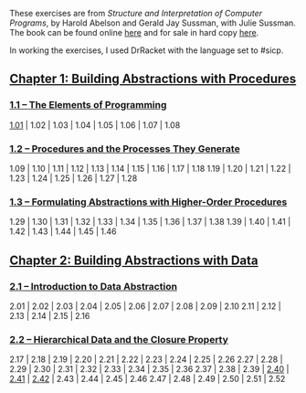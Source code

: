 ---
---

These exercises are from *Structure and Interpretation of Computer Programs*, by Harold Abelson and Gerald Jay Sussman, with Julie Sussman. The book can be found online [here](https://mitpress.mit.edu/sites/default/files/sicp/full-text/book/book.html) and for sale in hard copy [here](https://www.amazon.com/Structure-Interpretation-Computer-Programs-Engineering/dp/0262510871/).

In working the exercises, I used DrRacket with the language set to #sicp.

## [Chapter 1: Building Abstractions with Procedures](https://mitpress.mit.edu/sites/default/files/sicp/full-text/book/book-Z-H-9.html#%_chap_1)

### [1.1 – The Elements of Programming](https://mitpress.mit.edu/sites/default/files/sicp/full-text/book/book-Z-H-10.html#%_sec_1.1)

[1.01](https://aelanteno.github.io/sicp-exercises/exercise-1.1) | 1.02 | 1.03 | 1.04 | 1.05 | 1.06 | 1.07 | 1.08

### [1.2 – Procedures and the Processes They Generate](https://mitpress.mit.edu/sites/default/files/sicp/full-text/book/book-Z-H-11.html#%_sec_1.2)

1.09 | 1.10 | 1.11 | 1.12 | 1.13 | 1.14 | 1.15 | 1.16 | 1.17 | 1.18
1.19 | 1.20 | 1.21 | 1.22 | 1.23 | 1.24 | 1.25 | 1.26 | 1.27 | 1.28

### [1.3 – Formulating Abstractions with Higher-Order Procedures](https://mitpress.mit.edu/sites/default/files/sicp/full-text/book/book-Z-H-12.html#%_sec_1.3)

1.29 | 1.30 | 1.31 | 1.32 | 1.33 | 1.34 | 1.35 | 1.36 | 1.37 | 1.38
1.39 | 1.40 | 1.41 | 1.42 | 1.43 | 1.44 | 1.45 | 1.46

## [Chapter 2: Building Abstractions with Data](https://mitpress.mit.edu/sites/default/files/sicp/full-text/book/book-Z-H-13.html#%_chap_2)

### [2.1 – Introduction to Data Abstraction](https://mitpress.mit.edu/sites/default/files/sicp/full-text/book/book-Z-H-14.html#%_sec_2.1)

2.01 | 2.02 | 2.03 | 2.04 | 2.05 | 2.06 | 2.07 | 2.08 | 2.09 | 2.10
2.11 | 2.12 | 2.13 | 2.14 | 2.15 | 2.16

### [2.2 – Hierarchical Data and the Closure Property](https://mitpress.mit.edu/sites/default/files/sicp/full-text/book/book-Z-H-15.html#%_sec_2.2)

2.17 | 2.18 | 2.19 | 2.20 | 2.21 | 2.22 | 2.23 | 2.24 | 2.25 | 2.26
2.27 | 2.28 | 2.29 | 2.30 | 2.31 | 2.32 | 2.33 | 2.34 | 2.35 | 2.36
2.37 | 2.38 | 2.39 | [2.40](https://aelanteno.github.io/sicp-exercises/exercise-2.40) | [2.41](https://aelanteno.github.io/sicp-exercises/exercise-2.41) | [2.42](https://aelanteno.github.io/sicp-exercises/exercise-2.42) | 2.43 | 2.44 | 2.45 | 2.46
2.47 | 2.48 | 2.49 | 2.50 | 2.51 | 2.52